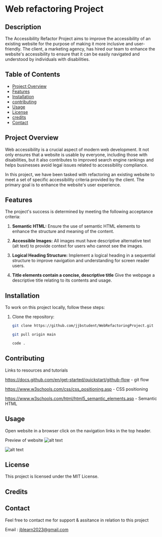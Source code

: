 # Web refactoring Project

## Description

The Accessibility Refactor Project aims to improve the accessibility of an existing website for the purpose of making it more inclusive and user-friendly. The client, a marketing agency, has hired our team to enhance the website's accessibility to ensure that it can be easily navigated and understood by individuals with disabilities.

## Table of Contents

- [Project Overview](#project-overview)
- [Features](#Features)
- [Installation](#installation)
- [contributing](#contibuting)
- [Usage](#usage)
- [License](#License)
- [credits](#credits)
- [Contact](#Contact)

## Project Overview

Web accessibility is a crucial aspect of modern web development. It not only ensures that a website is usable by everyone, including those with disabilities, but it also contributes to improved search engine rankings and helps businesses avoid legal issues related to accessibility compliance.

In this project, we have been tasked with refactoring an existing website to meet a set of specific accessibility criteria provided by the client. The primary goal is to enhance the website's user experience.

## Features

The project's success is determined by meeting the following acceptance criteria:

1. **Semantic HTML:** Ensure the use of semantic HTML elements to enhance the structure and meaning of the content.

2. **Accessible Images:** All images must have descriptive alternative text (alt text) to provide context for users who cannot see the images.

3. **Logical Heading Structure:** Implement a logical heading in a sequential structure to improve navigation and understanding for screen reader users.

4. **Title elements contain a concise, descriptive title** Give the webpage a descriptive title relating to its contents and usage.


## Installation

To work on this project locally, follow these steps:

1. Clone the repository:

   ```bash
   git clone https://github.com/jjbstudent/WebRefactoringProject.git

   git pull origin main

   code . 

   
## Contributing

Links to resources and tutorials 

https://docs.github.com/en/get-started/quickstart/github-flow - git flow

https://www.w3schools.com/css/css_positioning.asp - CSS positioning

https://www.w3schools.com/html/html5_semantic_elements.asp - Semantic HTML

## Usage 

Open website in a browser click on the navigation links in the top header.

Preview of website 
![alt text](asset/images/website.png)

![alt text](assets/images/semantichtml.jpg)
   
## License 

This project is licensed under the MIT License.

## Credits

## Contact 

Feel free to contact me for support & assitance in relation to this project

Email : jblearn2023@gmail.com

